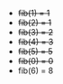 - ~~fib(1) = 1~~
- ~~fib(2) = 1~~
- ~~fib(3) = 2~~
- ~~fib(4) = 3~~
- ~~fib(5) = 5~~
- ~~fib(0) = 0~~
- fib(6) = 8
